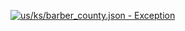 [![us/ks/barber_county.json - Exception](https://img.shields.io/badge/us/ks/barber_county.json-Exception-red)](https://github.com/openaddresses/openaddresses/tree/master/sources/us/ks/barber_county.json)